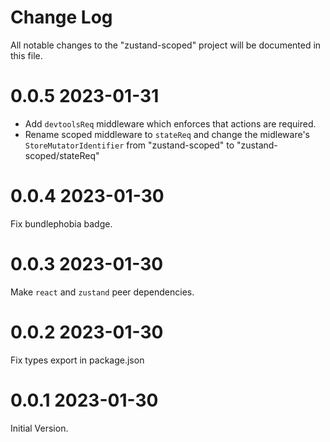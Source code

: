 # Change Log

All notable changes to the "zustand-scoped" project will be documented in this file.

# 0.0.5 2023-01-31

- Add `devtoolsReq` middleware which enforces that actions are required.
- Rename scoped middleware to `stateReq` and change the midleware's `StoreMutatorIdentifier` from "zustand-scoped" to "zustand-scoped/stateReq"

# 0.0.4 2023-01-30

Fix bundlephobia badge.

# 0.0.3 2023-01-30

Make `react` and `zustand` peer dependencies.

# 0.0.2 2023-01-30

Fix types export in package.json

# 0.0.1 2023-01-30

Initial Version.
